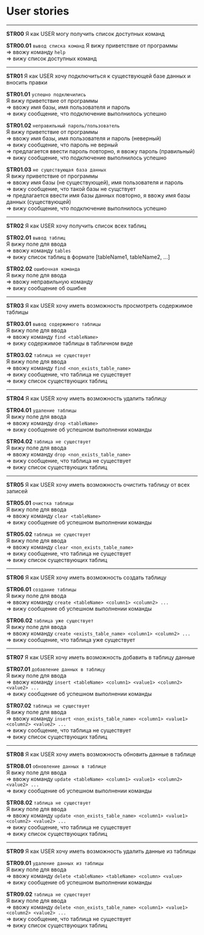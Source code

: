 # User stories #

------

**STR00** Я как USER могу получить список доступных команд 

**STR00.01** ```вывод списка команд``` 
    Я вижу приветствие от программы  
        => ввожу команду ```help```  
        => вижу список доступных команд  

------

**STR01** Я как USER хочу подключиться к существующей базе данных и вносить правки 

**STR01.01** ```успешно подключились```  
    Я вижу приветствие от программы  
        => ввожу имя базы, имя пользователя и пароль  
        => вижу сообщение, что подключение выполнилось успешно  
        
**STR01.02** ```неправильный пароль/пользователь```  
    Я вижу приветствие от программы  
        => ввожу имя базы, имя пользователя и пароль (неверный)  
        => вижу сообщение, что пароль не верный  
        => предлагается ввести пароль повторно, я ввожу пароль (правильный)  
        => вижу сообщение, что подключение выполнилось успешно  
        
**STR01.03** ```не существующая база данных```  
    Я вижу приветствие от программы  
        => ввожу имя базы (не существующей), имя пользователя и пароль  
        => вижу сообщение, что такой базы не сущствует  
        => предлагается ввести имя базы данных повторно, я ввожу имя базы данных (существующей)    
        => вижу сообщение, что подключение выполнилось успешно   

------
        
**STR02** Я как USER хочу получить список всех таблиц  

**STR02.01** ```вывод таблиц```  
    Я вижу поле для ввода  
        => ввожу команду ```tables```  
        => вижу список таблиц в формате [tableName1, tableName2, ...]  

**STR02.02** ```ошибочная команда```  
    Я вижу поле для ввода  
        => ввожу неправильную команду  
        => вижу сообщение об ошибке  
        
------
        
**STR03** Я как USER хочу иметь возможность просмотреть содержимое таблицы  

**STR03.01** ```вывод содержимого таблицы```  
    Я вижу поле для ввода  
        => ввожу команду ```find <tableName>```  
        => вижу содержимое таблицы в табличном виде  
        
        
**STR03.02** ```таблица не существует```  
    Я вижу поле для ввода  
        => ввожу команду ```find <non_exists_table_name>```  
        => вижу сообщение, что таблица не существует  
        => вижу список существующих таблиц  
 
------

**STR04** Я как USER хочу иметь возможность удалить таблицу  

**STR04.01** ```удаление таблицы```  
    Я вижу поле для ввода  
        => ввожу команду ```drop <tableName>```  
        => вижу сообщение об успешном выполнении команды  
        
**STR04.02** ```таблица не существует```  
    Я вижу поле для ввода  
        => ввожу команду ```drop <non_exists_table_name>```  
        => вижу сообщение, что таблица не существует  
        => вижу список существующих таблиц  
        
------

**STR05** Я как USER хочу иметь возможность очистить таблицу от всех записей  

**STR05.01** ```очистка таблицы```  
    Я вижу поле для ввода  
        => ввожу команду ```clear <tableName>```  
        => вижу сообщение об успешном выполнении команды  
        
**STR05.02** ```таблица не существует```  
    Я вижу поле для ввода  
        => ввожу команду ```clear <non_exists_table_name>```  
        => вижу сообщение, что таблица не существует  
        => вижу список существующих таблиц  
        
------ 

**STR06** Я как USER хочу иметь возможность создать таблицу  

**STR06.01** ```создание таблицы```  
    Я вижу поле для ввода  
        => ввожу команду ```create <tableName> <column1> <column2> ...```  
        => вижу сообщение об успешном выполнении команды  
        
**STR06.02** ```таблица уже существует```  
    Я вижу поле для ввода  
        => ввожу команду ```create <exists_table_name> <column1> <column2> ...```  
        => вижу сообщение, что таблица уже существует  
        
------ 

**STR07** Я как USER хочу иметь возможность добавить в таблицу данные  

**STR07.01** ```добавление данных в таблицу```  
    Я вижу поле для ввода  
        => ввожу команду ```insert <tableName> <column1> <value1> <column2> <value2> ...```  
        => вижу сообщение об успешном выполнении команды  
        
**STR07.02** ```таблица не существует```  
    Я вижу поле для ввода  
        => ввожу команду ```insert <non_exists_table_name> <column1> <value1> <column2> <value2> ...```     
        => вижу сообщение, что таблица не существует  
        => вижу список существующих таблиц  
        
------   

**STR08** Я как USER хочу иметь возможность обновить данные в таблице  

**STR08.01** ```обновление данных в таблице```  
    Я вижу поле для ввода  
        => ввожу команду ```update <tableName> <column1> <value1> <column2> <value2> ...```  
        => вижу сообщение об успешном выполнении команды  
        
**STR08.02** ```таблица не существует```  
    Я вижу поле для ввода  
        => ввожу команду ```update <non_exists_table_name> <column1> <value1> <column2> <value2> ...```    
        => вижу сообщение, что таблица не существует  
        => вижу список существующих таблиц  
        
------   

**STR09** Я как USER хочу иметь возможность удалить данные из таблицы  

**STR09.01** ```удаление данных из таблицы```  
    Я вижу поле для ввода  
        => ввожу команду ```delete <tableName> <tableName> <column> <value>```  
        => вижу сообщение об успешном выполнении команды  
        
**STR09.02** ```таблица не существует```  
    Я вижу поле для ввода  
        => ввожу команду ```delete <non_exists_table_name> <column1> <value1> <column2> <value2> ...```    
        => вижу сообщение, что таблица не существует  
        => вижу список существующих таблиц  
       